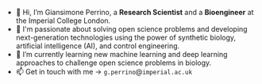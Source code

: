 - 👋 Hi, I’m Giansimone Perrino, a **Research Scientist** and a **Bioengineer** at the Imperial College London.
- 👀 I'm passionate about solving open science problems and developing next-generation technologies using the power of synthetic biology, artificial intelligence (AI), and control engineering.
- 🌱 I’m currently learning new machine learning and deep learning approaches to challenge open science problems in biology.
- 📫 Get in touch with me -> `g.perrino`@`imperial.ac.uk`

